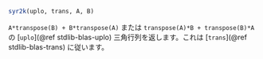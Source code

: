 ```julia
syr2k(uplo, trans, A, B)
```

`A*transpose(B) + B*transpose(A)` または `transpose(A)*B + transpose(B)*A` の [`uplo`](@ref stdlib-blas-uplo) 三角行列を返します。これは [`trans`](@ref stdlib-blas-trans) に従います。
